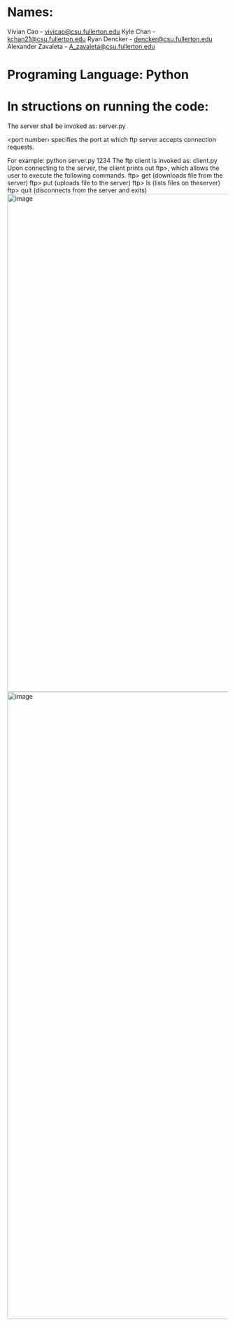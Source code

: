 # Names:
Vivian Cao - vivicao@csu.fullerton.edu
Kyle Chan - kchan21@csu.fullerton.edu
Ryan Dencker - dencker@csu.fullerton.edu
Alexander Zavaleta - A_zavaleta@csu.fullerton.edu

# Programing Language: Python

# In structions on running the code:
The server shall be invoked as: server.py <port number>

<port number› specifies the port at which ftp server accepts connection requests.

For example: python server.py 1234
The ftp client is invoked as: client.py <server ip> <server port> 
Upon connecting to the server, the client prints out ftp>, which allows the user to execute the following commands.
ftp> get <file name> (downloads file <file name> from the server)
ftp> put <filename> (uploads file <file name> to the server)
ftp> ls (lists files on theserver)
ftp> quit (disconnects from the server and exits)
<img width="1139" alt="image" src="https://github.com/K4le21/CPSC-471/assets/70111655/14623cf4-ab84-49e2-a450-688b3e686cdb">
<img width="1435" alt="image" src="https://github.com/K4le21/CPSC-471/assets/70111655/521f7c9e-d2e1-4927-901f-9393e85ece25">
